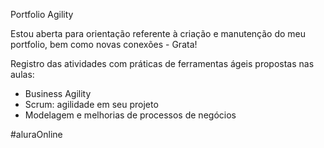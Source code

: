 Portfolio Agility

Estou aberta para orientação referente à criação e manutenção do meu portfolio, bem como novas conexões - Grata!

Registro das atividades com práticas de ferramentas ágeis propostas nas aulas:
- Business Agility
- Scrum: agilidade em seu projeto
- Modelagem e melhorias de processos de negócios

#aluraOnline
